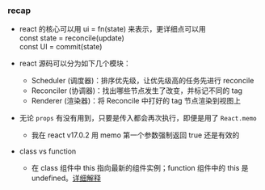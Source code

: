 ### recap

- react 的核心可以用 ui = fn(state) 来表示，更详细点可以用  
  const state = reconcile(update)  
  const UI = commit(state)  

- react 源码可以分为如下几个模块：
  - Scheduler (调度器)：排序优先级，让优先级高的任务先进行 reconcile  
  - Reconciler (协调器)：找出哪些节点发生了改变，并标记不同的 tag  
  - Renderer (渲染器)：将 Reconcile 中打好的 tag 节点渲染到视图上

- 无论 `props` 有没有用到，只要是传入都会再次执行，即便是用了 `React.memo` 
  - 我在 react v17.0.2 用 memo 第一个参数强制返回 true 还是有效的


- class vs function
  - 在 class 组件中 this 指向最新的组件实例；function 组件中的 this 是 undefined。[详细解释](https://overreacted.io/how-are-function-components-different-from-classes/)
